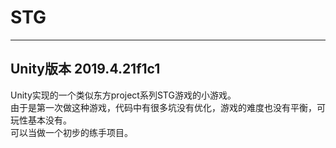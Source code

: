 # STG
----------
Unity版本 2019.4.21f1c1
----------------
Unity实现的一个类似东方project系列STG游戏的小游戏。<br>
由于是第一次做这种游戏，代码中有很多坑没有优化，游戏的难度也没有平衡，可玩性基本没有。<br>
可以当做一个初步的练手项目。<br>
